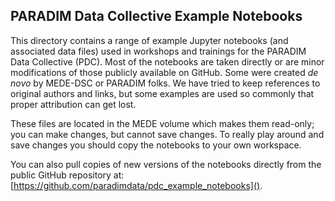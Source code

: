 ## PARADIM Data Collective Example Notebooks

This directory contains a range of example Jupyter notebooks (and associated data files) used in workshops and trainings for the PARADIM Data Collective (PDC).  Most of the notebooks are taken directly or are minor modifications of those publicly available on GitHub. Some were created *de novo* by MEDE-DSC or PARADIM folks. We have tried to keep references to original authors and links, but some examples are used so commonly that proper attribution can get lost.

These files are located in the MEDE volume which makes them read-only; you can make changes, but cannot save changes.  To really play around and save changes you should copy the notebooks to your own workspace.  

You can also pull copies of new versions of the notebooks directly from the public GitHub repository at: [https://github.com/paradimdata/pdc_example_notebooks]().
